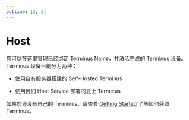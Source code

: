 ```yaml
---
outline: [2, 3]
---
```


# Host

您可以在这里管理已经绑定 Terminus Name，并激活完成的 Terminus 设备。Terminus 设备目前分为两种：

- 使用自有服务器搭建的 Self-Hosted Terminus

- 使用我们 Host Service 部署的云上 Terminus

如果您还没有自己的 Terminus，请查看 [Getting Started](../../../overview/introduction/getting-started.md) 了解如何获取 Terminus。
